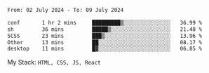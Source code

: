 <!--START_SECTION:waka-->

```txt
From: 02 July 2024 - To: 09 July 2024

conf       1 hr 2 mins     █████████▒░░░░░░░░░░░░░░░   36.99 %
sh         36 mins         █████▒░░░░░░░░░░░░░░░░░░░   21.48 %
SCSS       23 mins         ███▒░░░░░░░░░░░░░░░░░░░░░   13.96 %
Other      13 mins         ██░░░░░░░░░░░░░░░░░░░░░░░   08.17 %
desktop    11 mins         █▓░░░░░░░░░░░░░░░░░░░░░░░   06.85 %
```

<!--END_SECTION:waka-->
My Stack: `HTML, CSS, JS, React`
